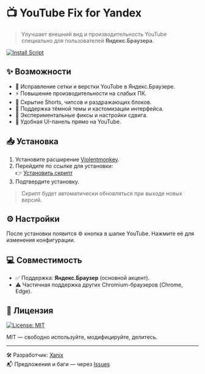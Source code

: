 # 📺 YouTube Fix for Yandex

> Улучшает внешний вид и производительность YouTube специально для пользователей **Яндекс.Браузера**.

[![Install Script](https://img.shields.io/badge/Install-UserScript-blue?logo=javascript)](https://raw.githubusercontent.com/Xanixsl/YouTube-Fix-for-Yandex/main/youtube-fix-yandex.user.js)

## ✨ Возможности

- 📐 Исправление сетки и верстки YouTube в Яндекс.Браузере.
- ⚡ Повышение производительности на слабых ПК.
- 🧼 Скрытие Shorts, чипсов и раздражающих блоков.
- 🌙 Поддержка тёмной темы и кастомизации интерфейса.
- 🧪 Экспериментальные фиксы и настройки сдвига.
- 🔧 Удобная UI-панель прямо на YouTube.


## 📥 Установка

1. Установите расширение [Violentmonkey](https://violentmonkey.github.io/get-it/).
2. Перейдите по ссылке для установки:  
   👉 [Установить скрипт](https://raw.githubusercontent.com/Xanixsl/YouTube-Fix-for-Yandex/main/youtube-fix-yandex.user.js)
3. Подтвердите установку.

> Скрипт будет автоматически обновляться при выходе новых версий.

## ⚙️ Настройки

После установки появится ⚙️ кнопка в шапке YouTube. Нажмите её для изменения конфигурации.

## 💻 Совместимость

- ✅ Поддержка: **Яндекс.Браузер** (основной акцент).
- ⚠️ Частичная поддержка других Chromium-браузеров (Chrome, Edge).

## 📄 Лицензия
[![License: MIT](https://img.shields.io/badge/License-MIT-yellow.svg)](https://opensource.org/licenses/MIT)

MIT — свободно используйте, модифицируйте, делитесь.

---

🛠 Разработчик: [Xanix](https://github.com/Xanixsl)  
📬 Предложения и баги — через [Issues](https://github.com/Xanixsl/YouTube-Fix-for-Yandex/issues)
